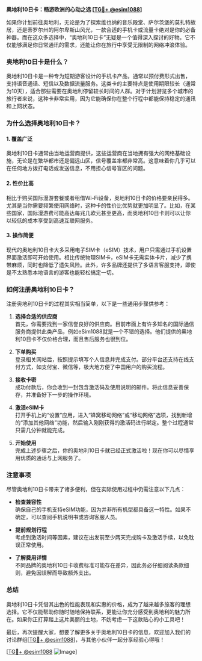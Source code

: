 **奥地利10日卡：畅游欧洲的心动之选 [[TG💪+ @esim1088](https://t.me/s/esim1088)]**

如果你计划前往奥地利，无论是为了探索维也纳的音乐殿堂、萨尔茨堡的莫扎特故居，还是蒂罗尔州的阿尔卑斯山风光，一款合适的手机卡或流量卡绝对是你的必备神器。而在这众多选择中，“奥地利10日卡”无疑是一个值得深入探讨的好物。它不仅能够满足你日常通讯的需求，还能让你在旅行中享受无限制的网络冲浪体验。

### 奥地利10日卡是什么？

奥地利10日卡是一种专为短期游客设计的手机卡产品，通常以预付费形式出售，支持语音通话、短信以及数据流量服务。这类卡的主要特点是使用期限较长（通常为10天），适合那些需要在奥地利停留较长时间的人群。对于计划游览多个城市的旅行者来说，这种卡非常实用，因为它能确保你在整个行程中都能保持稳定的通讯和上网状态。

### 为什么选择奥地利10日卡？

#### 1. **覆盖广泛**
奥地利10日卡通常由当地运营商提供，这些运营商在当地拥有强大的网络基础设施，无论是在繁华都市还是偏远山区，信号覆盖率都非常高。这意味着你几乎可以在任何地方拨打电话或发送信息，不用担心信号盲区的问题。

#### 2. **性价比高**
相比于购买国际漫游套餐或者租借Wi-Fi设备，奥地利10日卡的价格要亲民得多。尤其是当你需要频繁使用网络时，这种卡的性价比优势就更加明显了。比如，在某些国家，国际漫游费可能高达每兆几欧元甚至更高，而奥地利10日卡则可以让你以较低的成本享受到高速互联网服务。

#### 3. **操作简便**
现代的奥地利10日卡大多采用电子SIM卡（eSIM）技术，用户只需通过手机设置界面激活即可开始使用。相比传统物理SIM卡，eSIM卡无需实体卡片，减少了携带麻烦，同时也降低了遗失风险。此外，许多品牌还提供了多语言客服支持，即使是不太熟悉本地语言的游客也能轻松搞定一切。

### 如何注册奥地利10日卡？

注册奥地利10日卡的过程其实相当简单，以下是一些通用步骤供参考：

1. **选择合适的供应商**  
   首先，你需要找到一家信誉良好的供应商。目前市面上有许多知名的国际通信服务商提供此类产品，例如eSim1088就是一个不错的选择。他们提供的奥地利10日卡不仅价格合理，而且售后服务也很到位。

2. **下单购买**  
   登录相关网站后，按照提示填写个人信息并完成支付。部分平台还支持在线支付方式，如支付宝、微信等，极大地方便了中国用户的购买流程。

3. **接收卡密**  
   成功付款后，你会收到一封包含激活码及使用说明的邮件。将此信息妥善保存，并准备好下一步的操作环境。

4. **激活eSIM卡**  
   打开手机上的“设置”应用，进入“蜂窝移动网络”或“移动网络”选项，找到新增的“添加其他网络”功能，然后输入刚刚获得的激活码进行绑定。整个过程通常只需几分钟就能完成。

5. **开始使用**  
   完成上述步骤之后，你的奥地利10日卡就已经正式激活啦！现在你可以尽情享用优质的通话与上网服务了。

### 注意事项

尽管奥地利10日卡带来了诸多便利，但在实际使用过程中仍需注意以下几点：

- **检查兼容性**  
  确保自己的手机支持eSIM功能，因为并非所有机型都具备这一特性。如果不确定，可以查阅手机说明书或咨询客服人员。
  
- **提前规划行程**  
  考虑到激活时间等因素，建议在出发前至少两天完成购卡及激活手续，以免耽误正常使用。

- **了解费用详情**  
  不同品牌的奥地利10日卡收费标准可能存在差异，因此务必仔细阅读条款细则，避免因误解而导致额外支出。

### 总结

奥地利10日卡凭借其出色的性能表现和实惠的价格，成为了越来越多旅客的理想选择。它不仅能帮助你随时随地保持联系，更能让你充分感受到奥地利的魅力所在。如果你正打算踏上这片美丽的土地，不妨考虑一下这款贴心的小工具吧！

最后，再次提醒大家，想要了解更多关于奥地利10日卡的信息，欢迎加入我们的讨论群组[[TG💪+ @esim1088](https://t.me/s/esim1088)]，与其他小伙伴一起分享经验心得哦！

[[TG💪+ @esim1088](https://t.me/s/esim1088) ![Image](https://i.postimg.cc/4NQfJmqS/Snipaste-2025-05-13-00-14-12.png)]